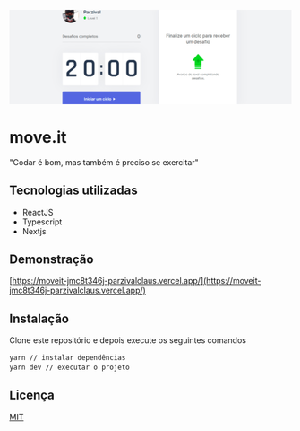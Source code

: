 ![move.it](https://github.com/parzivalClaus/moveit-nlw04/blob/main/public/github/banner.jpg?raw=true)

# move.it

"Codar é bom, mas também é preciso se exercitar"

## Tecnologias utilizadas

- ReactJS
- Typescript
- Nextjs

## Demonstração

[https://moveit-jmc8t346j-parzivalclaus.vercel.app/](https://moveit-jmc8t346j-parzivalclaus.vercel.app/)

## Instalação

Clone este repositório e depois execute os seguintes comandos

```bash
yarn // instalar dependências
yarn dev // executar o projeto
```

## Licença
[MIT](https://choosealicense.com/licenses/mit/)